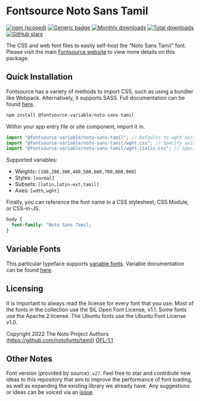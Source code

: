 # Fontsource Noto Sans Tamil

[![npm (scoped)](https://img.shields.io/npm/v/@fontsource/noto-sans-tamil?color=brightgreen)](https://www.npmjs.com/package/@fontsource/noto-sans-tamil) [![Generic badge](https://img.shields.io/badge/fontsource-passing-brightgreen)](https://github.com/fontsource/fontsource) [![Monthly downloads](https://badgen.net/npm/dm/@fontsource/noto-sans-tamil)](https://github.com/fontsource/fontsource) [![Total downloads](https://badgen.net/npm/dt/@fontsource/noto-sans-tamil)](https://github.com/fontsource/fontsource) [![GitHub stars](https://img.shields.io/github/stars/fontsource/fontsource.svg?style=social&label=Star)](https://github.com/fontsource/fontsource/stargazers)

The CSS and web font files to easily self-host the “Noto Sans Tamil” font. Please visit the main [Fontsource website](https://fontsource.org/fonts/noto-sans-tamil) to view more details on this package.

## Quick Installation

Fontsource has a variety of methods to import CSS, such as using a bundler like Webpack. Alternatively, it supports SASS. Full documentation can be found [here](https://fontsource.org/docs/introduction).

```javascript
npm install @fontsource-variable/noto-sans-tamil
```

Within your app entry file or site component, import it in.

```javascript
import "@fontsource-variable/noto-sans-tamil"; // Defaults to wght axis
import "@fontsource-variable/noto-sans-tamil/wght.css"; // Specify axis
import "@fontsource-variable/noto-sans-tamil/wght-italic.css"; // Specify axis and style

```

Supported variables:
- Weights: `[100,200,300,400,500,600,700,800,900]`
- Styles: `[normal]`
- Subsets: `[latin,latin-ext,tamil]`
- Axes: `[wdth,wght]`

Finally, you can reference the font name in a CSS stylesheet, CSS Module, or CSS-in-JS.

```css
body {
  font-family: "Noto Sans Tamil;
}
```

## Variable Fonts

This particular typeface supports [variable fonts](https://developer.mozilla.org/en-US/docs/Web/CSS/CSS_Fonts/Variable_Fonts_Guide).
Variable documentation can be found [here](https://fontsource.org/docs/variable-fonts).

## Licensing
It is important to always read the license for every font that you use.
Most of the fonts in the collection use the SIL Open Font License, v1.1. Some fonts use the Apache 2 license. The Ubuntu fonts use the Ubuntu Font License v1.0.

Copyright 2022 The Noto Project Authors (https://github.com/notofonts/tamil)
[OFL-1.1](http://scripts.sil.org/OFL)

## Other Notes
Font version (provided by source): `v27`.
Feel free to star and contribute new ideas to this repository that aim to improve the performance of font loading, as well as expanding the existing library we already have. Any suggestions or ideas can be voiced via an [issue](https://github.com/fontsource/fontsource/issues).